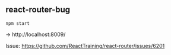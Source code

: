 ## react-router-bug

```
npm start
```

 → http://localhost:8009/
 
 Issue: https://github.com/ReactTraining/react-router/issues/6201
